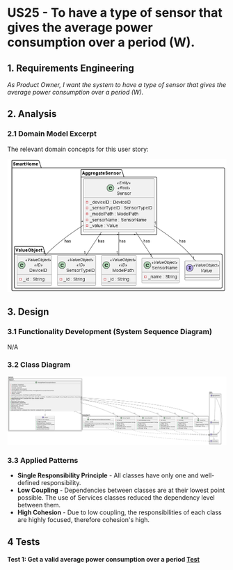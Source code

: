 # US25 - To have a type of sensor that gives the average power consumption over a period (W).

## 1. Requirements Engineering

_As Product Owner, I want the system to have a type of sensor that gives the
average power consumption over a period (W)._

## 2. Analysis

### 2.1 Domain Model Excerpt

The relevant domain concepts for this user story:

![Sensor](../../../docs/general/agreggateModels/Sensor.png)

## 3. Design

### 3.1 Functionality Development (System Sequence Diagram)

N/A

### 3.2 Class Diagram

![artifacts/us25_CD.svg](artifacts/us25_CD.svg)

### 3.3 Applied Patterns

* **Single Responsibility Principle** - All classes have only one and well-defined responsibility.
* **Low Coupling** - Dependencies between classes are at their lowest point possible. The use of Services classes reduced the dependency level between them.
* **High Cohesion** - Due to low coupling, the responsibilities of each class are highly focused, therefore cohesion's high.

## 4 Tests

#### Test 1: Get a valid average power consumption over a period [Test](../../../src/test/java/SmartHomeDDD/domain/Sensor/AveragePowerConsumptionSensor/AveragePowerConsumptionSensorTest.java#L143)


